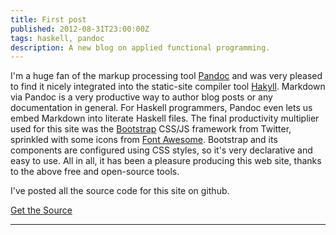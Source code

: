 ```yaml
---
title: First post
published: 2012-08-31T23:00:00Z
tags: haskell, pandoc
description: A new blog on applied functional programming.
---
```


I'm a huge fan of the markup processing tool [Pandoc][#pandoc] and was very
pleased to find it nicely integrated into the static-site compiler tool
[Hakyll][#hakyll]. Markdown via Pandoc is a very productive way to author blog
posts or any documentation in general. For Haskell programmers, Pandoc even lets
us embed Markdown into literate Haskell files. The final productivity multiplier
used for this site was the [Bootstrap][#bootstrap] CSS/JS framework from
Twitter, sprinkled with some icons from [Font Awesome][#fontawesome]. Bootstrap
and its components are configured using CSS styles, so it's very declarative and
easy to use. All in all, it has been a pleasure producing this web site, thanks
to the above free and open-source tools.

I've posted all the source code for this site on github.

<a class="btn btn-primary" style="margin: 1em 0;"
href="http://github.com/willtim/timphilipwilliams.com" title="Get the source
code from github"><i class="icon-github"></i> Get the Source</a>

* * * * * * * *

[#hakyll]: http://jaspervdj.be/hakyll
[#pandoc]: http://johnmacfarlane.net/pandoc
[#bootstrap]: http://twitter.github.com/bootstrap
[#fontawesome]: http://fortawesome.github.com/Font-Awesome

